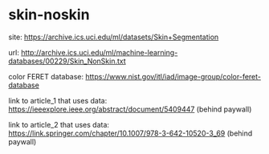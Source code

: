 # skin-noskin

site: https://archive.ics.uci.edu/ml/datasets/Skin+Segmentation

url: http://archive.ics.uci.edu/ml/machine-learning-databases/00229/Skin_NonSkin.txt

color FERET database: https://www.nist.gov/itl/iad/image-group/color-feret-database

link to article_1 that uses data: https://ieeexplore.ieee.org/abstract/document/5409447 (behind paywall) 

link to article_2 that uses data: https://link.springer.com/chapter/10.1007/978-3-642-10520-3_69 (behind paywall)
